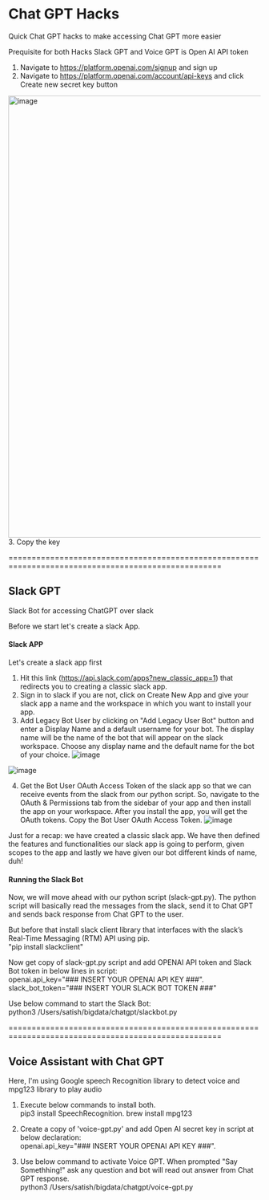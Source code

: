 # Chat GPT Hacks
Quick Chat GPT hacks to make accessing Chat GPT more easier

Prequisite for both Hacks Slack GPT and Voice GPT is Open AI API token

1. Navigate to https://platform.openai.com/signup and sign up
2. Navigate to https://platform.openai.com/account/api-keys and click Create new secret key button
<img width="881" alt="image" src="https://user-images.githubusercontent.com/1044003/230877211-3d09c507-37b4-4502-857e-20c6124e728a.png">
3. Copy the key 

====================================================================================================

## Slack GPT
Slack Bot for accessing ChatGPT over slack

Before we start let's create a slack App.

#### Slack APP
Let's create a slack app first
1. Hit this link (https://api.slack.com/apps?new_classic_app=1) that redirects you to creating a classic slack app. 
2. Sign in to slack if you are not, click on Create New App and give your slack app a name and the workspace in which you want to install your app.
3. Add Legacy Bot User by clicking on "Add Legacy User Bot" button and enter a Display Name and a default username for your bot. The display name will be the name of the bot that will appear on the slack workspace. Choose any display name and the default name for the bot of your choice.
![image](https://user-images.githubusercontent.com/1044003/230877496-fc9a8412-19b5-421f-a6b2-c334df975a5d.png)

![image](https://user-images.githubusercontent.com/1044003/230877367-e876eb6d-16aa-4aea-bf88-fedba9c475b4.png)

4. Get the Bot User OAuth Access Token of the slack app so that we can receive events from the slack from our python script. So, navigate to the OAuth & Permissions tab from the sidebar of your app and then install the app on your workspace. After you install the app, you will get the OAuth tokens. Copy the Bot User OAuth Access Token.
![image](https://user-images.githubusercontent.com/1044003/230877420-aa392580-8219-44da-82d9-ccbb75e53a1a.png)


Just for a recap: we have created a classic slack app. We have then defined the features and functionalities our slack app is going to perform, given scopes to the app and lastly we have given our bot different kinds of name, duh!

#### Running the Slack Bot

Now, we will move ahead with our python script (slack-gpt.py). The python script will basically read the messages from the slack, send it to Chat GPT and sends back response from Chat GPT to the user.

But before that install slack client library that interfaces with the slack’s Real-Time Messaging (RTM) API using pip.   
"pip install slackclient"

Now get copy of slack-gpt.py script and add OPENAI API token and Slack Bot token in below lines in script:   
openai.api_key="### INSERT YOUR OPENAI API KEY ###".  
slack_bot_token="### INSERT YOUR SLACK BOT TOKEN ###"

Use below command to start the Slack Bot:   
python3 /Users/satish/bigdata/chatgpt/slackbot.py

====================================================================================================

## Voice Assistant with Chat GPT

Here, I'm using Google speech Recognition library to detect voice and mpg123 library to play audio 
1. Execute below commands to install both.   
pip3 install SpeechRecognition. 
brew install mpg123  

2. Create a copy of 'voice-gpt.py' and add Open AI secret key in script at below declaration:   
openai.api_key="### INSERT YOUR OPENAI API KEY ###". 

3. Use below command to activate Voice GPT. When prompted "Say Somethhing!" ask any question and bot will read out answer from Chat GPT response.   
  python3 /Users/satish/bigdata/chatgpt/voice-gpt.py


